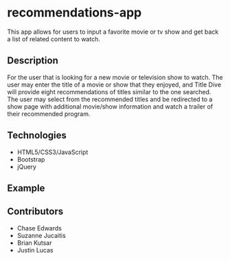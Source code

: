 # recommendations-app
This app allows for users to input a favorite movie or tv show and get back a list of related content to watch.

## Description
For the user that is looking for a new movie or television show to watch. The user may enter the title of a movie or show that they enjoyed, and Title Dive will provide eight recommendations of titles similar to the one searched. The user may select from the recommended titles and be redirected to a show page with additional movie/show information and watch a trailer of their recommended program.

## Technologies
* HTML5/CSS3/JavaScript
* Bootstrap
* jQuery

## Example


## Contributors
* Chase Edwards
* Suzanne Jucaitis
* Brian Kutsar
* Justin Lucas
